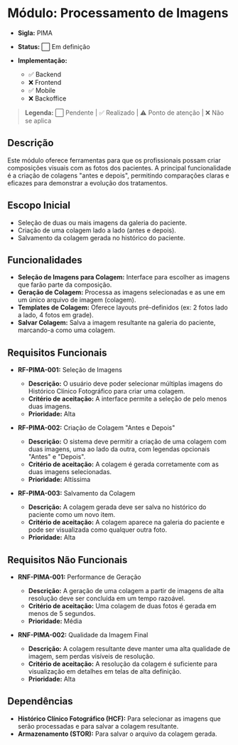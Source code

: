 # Módulo: Processamento de Imagens
- **Sigla:** PIMA
- **Status:** ⬜ Em definição

- **Implementação:**
  - ✅ Backend
  - ❌ Frontend
  - ✅ Mobile
  - ❌ Backoffice

> **Legenda:** ⬜ Pendente | ✅ Realizado | ⚠️ Ponto de atenção | ❌ Não se aplica

## Descrição
Este módulo oferece ferramentas para que os profissionais possam criar composições visuais com as fotos dos pacientes. A principal funcionalidade é a criação de colagens "antes e depois", permitindo comparações claras e eficazes para demonstrar a evolução dos tratamentos.

## Escopo Inicial
- Seleção de duas ou mais imagens da galeria do paciente.
- Criação de uma colagem lado a lado (antes e depois).
- Salvamento da colagem gerada no histórico do paciente.

## Funcionalidades
- **Seleção de Imagens para Colagem:** Interface para escolher as imagens que farão parte da composição.
- **Geração de Colagem:** Processa as imagens selecionadas e as une em um único arquivo de imagem (colagem).
- **Templates de Colagem:** Oferece layouts pré-definidos (ex: 2 fotos lado a lado, 4 fotos em grade).
- **Salvar Colagem:** Salva a imagem resultante na galeria do paciente, marcando-a como uma colagem.

## Requisitos Funcionais

- **RF-PIMA-001:** Seleção de Imagens
  - **Descrição:** O usuário deve poder selecionar múltiplas imagens do Histórico Clínico Fotográfico para criar uma colagem.
  - **Critério de aceitação:** A interface permite a seleção de pelo menos duas imagens.
  - **Prioridade:** Alta

- **RF-PIMA-002:** Criação de Colagem "Antes e Depois"
  - **Descrição:** O sistema deve permitir a criação de uma colagem com duas imagens, uma ao lado da outra, com legendas opcionais "Antes" e "Depois".
  - **Critério de aceitação:** A colagem é gerada corretamente com as duas imagens selecionadas.
  - **Prioridade:** Altíssima

- **RF-PIMA-003:** Salvamento da Colagem
  - **Descrição:** A colagem gerada deve ser salva no histórico do paciente como um novo item.
  - **Critério de aceitação:** A colagem aparece na galeria do paciente e pode ser visualizada como qualquer outra foto.
  - **Prioridade:** Alta

## Requisitos Não Funcionais

- **RNF-PIMA-001:** Performance de Geração
  - **Descrição:** A geração de uma colagem a partir de imagens de alta resolução deve ser concluída em um tempo razoável.
  - **Critério de aceitação:** Uma colagem de duas fotos é gerada em menos de 5 segundos.
  - **Prioridade:** Média

- **RNF-PIMA-002:** Qualidade da Imagem Final
  - **Descrição:** A colagem resultante deve manter uma alta qualidade de imagem, sem perdas visíveis de resolução.
  - **Critério de aceitação:** A resolução da colagem é suficiente para visualização em detalhes em telas de alta definição.
  - **Prioridade:** Alta

## Dependências

- **Histórico Clínico Fotográfico (HCF):** Para selecionar as imagens que serão processadas e para salvar a colagem resultante.
- **Armazenamento (STOR):** Para salvar o arquivo da colagem gerada.
